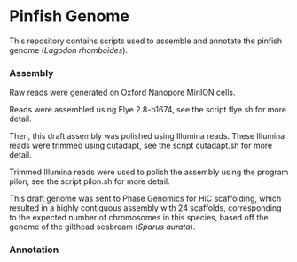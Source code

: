 # Pinfish Genome

This repository contains scripts used to assemble and annotate the pinfish genome (*Lagodon rhomboides*).

### Assembly

Raw reads were generated on Oxford Nanopore MinION cells.

Reads were assembled using Flye 2.8-b1674, see the script flye.sh for more detail.

Then, this draft assembly was polished using Illumina reads. These Illumina reads were trimmed using cutadapt, see the script cutadapt.sh for more detail.

Trimmed Illumina reads were used to polish the assembly using the program pilon, see the script pilon.sh for more detail. 

This draft genome was sent to Phase Genomics for HiC scaffolding, which resulted in a highly contiguous assembly with 24 scaffolds, corresponding to the expected number of chromosomes in this species, based off the genome of the gilthead seabream (*Sparus aurata*). 

### Annotation
